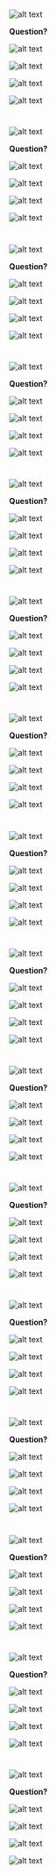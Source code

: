 # 
## 
>



![alt text](example.jeff "example")

**Question?**

![alt text](circle.png "circle")


![alt text](circle.png "circle") 


![alt text](circle.png "circle")


![alt text](circle.png "circle")


# 
## 
>



![alt text](example.jeff "example")

**Question?**

![alt text](circle.png "circle")


![alt text](circle.png "circle") 


![alt text](circle.png "circle")


![alt text](circle.png "circle")


# 
## 
>



![alt text](example.jeff "example")

**Question?**

![alt text](circle.png "circle")


![alt text](circle.png "circle") 


![alt text](circle.png "circle")


![alt text](circle.png "circle")


# 
## 
>



![alt text](example.jeff "example")

**Question?**

![alt text](circle.png "circle")


![alt text](circle.png "circle") 


![alt text](circle.png "circle")


![alt text](circle.png "circle")


# 
## 
>



![alt text](example.jeff "example")

**Question?**

![alt text](circle.png "circle")


![alt text](circle.png "circle") 


![alt text](circle.png "circle")


![alt text](circle.png "circle")


# 
## 
>



![alt text](example.jeff "example")

**Question?**

![alt text](circle.png "circle")


![alt text](circle.png "circle") 


![alt text](circle.png "circle")


![alt text](circle.png "circle")


# 
## 
>



![alt text](example.jeff "example")

**Question?**

![alt text](circle.png "circle")


![alt text](circle.png "circle") 


![alt text](circle.png "circle")


![alt text](circle.png "circle")


# 
## 
>



![alt text](example.jeff "example")

**Question?**

![alt text](circle.png "circle")


![alt text](circle.png "circle") 


![alt text](circle.png "circle")


![alt text](circle.png "circle")


# 
## 
>



![alt text](example.jeff "example")

**Question?**

![alt text](circle.png "circle")


![alt text](circle.png "circle") 


![alt text](circle.png "circle")


![alt text](circle.png "circle")


# 
## 
>



![alt text](example.jeff "example")

**Question?**

![alt text](circle.png "circle")


![alt text](circle.png "circle") 


![alt text](circle.png "circle")


![alt text](circle.png "circle")


# 
## 
>



![alt text](example.jeff "example")

**Question?**

![alt text](circle.png "circle")


![alt text](circle.png "circle") 


![alt text](circle.png "circle")


![alt text](circle.png "circle")


# 
## 
>



![alt text](example.jeff "example")

**Question?**

![alt text](circle.png "circle")


![alt text](circle.png "circle") 


![alt text](circle.png "circle")


![alt text](circle.png "circle")


# 
## 
>



![alt text](example.jeff "example")

**Question?**

![alt text](circle.png "circle")


![alt text](circle.png "circle") 


![alt text](circle.png "circle")


![alt text](circle.png "circle")


# 
## 
>



![alt text](example.jeff "example")

**Question?**

![alt text](circle.png "circle")


![alt text](circle.png "circle") 


![alt text](circle.png "circle")


![alt text](circle.png "circle")


# 
## 
>



![alt text](example.jeff "example")

**Question?**

![alt text](circle.png "circle")


![alt text](circle.png "circle") 


![alt text](circle.png "circle")


![alt text](circle.png "circle")


# 
## 
>



![alt text](example.jeff "example")

**Question?**

![alt text](circle.png "circle")


![alt text](circle.png "circle") 


![alt text](circle.png "circle")


![alt text](circle.png "circle")


